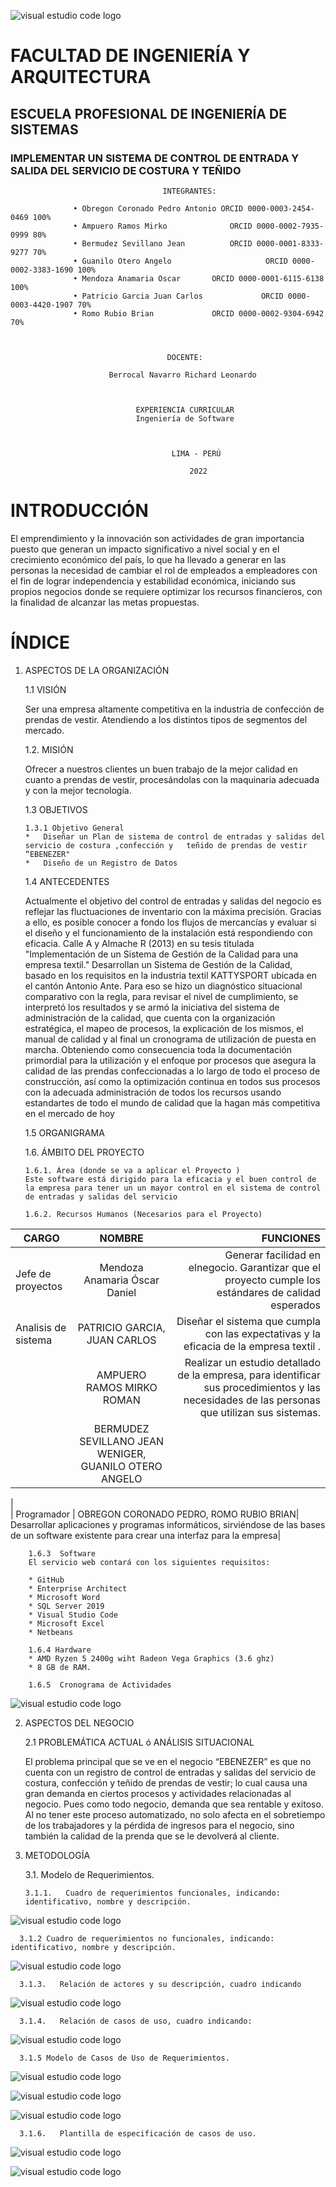 ![visual estudio code logo](UCV.jpg)


# FACULTAD DE INGENIERÍA Y ARQUITECTURA


## ESCUELA PROFESIONAL DE INGENIERÍA DE SISTEMAS


### IMPLEMENTAR UN SISTEMA DE CONTROL DE ENTRADA Y SALIDA DEL SERVICIO DE COSTURA Y TEÑIDO

                                      INTEGRANTES: 

                  •	Obregon Coronado Pedro Antonio ORCID 0000-0003-2454-0469 100%
                  •	Ampuero Ramos Mirko 		     ORCID 0000-0002-7935-0999 80%
                  •	Bermudez Sevillano Jean 	     ORCID 0000-0001-8333-9277 70%
                  •	Guanilo Otero Angelo                     ORCID 0000-0002-3383-1690 100%
                  •	Mendoza Anamaria Oscar	     ORCID 0000-0001-6115-6138 100%
                  •	Patricio Garcia Juan Carlos             ORCID 0000-0003-4420-1907 70%
                  •	Romo Rubio Brian 		     ORCID 0000-0002-9304-6942  70%


                                      
                                       DOCENTE:

                          Berrocal Navarro Richard Leonardo



                                EXPERIENCIA CURRICULAR
                                Ingeniería de Software



                                        LIMA - PERÚ

                                            2022




# INTRODUCCIÓN 

 El emprendimiento y la innovación son actividades de gran importancia puesto que generan un impacto significativo a nivel social y en el crecimiento económico del país, lo que ha llevado a generar en las personas la necesidad de cambiar el rol de empleados a empleadores con el fin de lograr independencia y estabilidad económica, iniciando sus propios negocios donde se requiere optimizar los recursos financieros, con la finalidad de alcanzar las metas propuestas.

# ÍNDICE

1. ASPECTOS DE LA ORGANIZACIÓN

   1.1  VISIÓN

    Ser una empresa altamente competitiva en la industria de confección de prendas de vestir. Atendiendo a los distintos tipos de segmentos del mercado.

   1.2. MISIÓN

    Ofrecer a nuestros clientes  un buen trabajo de la mejor calidad en cuanto a prendas de                     vestir, procesándolas con la maquinaria adecuada y con la mejor tecnología.

   1.3 OBJETIVOS
   
       1.3.1 Objetivo General
       *   Diseñar un Plan de sistema de control de entradas y salidas del servicio de costura ,confección y   teñido de prendas de vestir “EBENEZER"
       *   Diseño de un Registro de Datos 
 	 	  


   1.4 ANTECEDENTES

     Actualmente el objetivo del control de entradas y salidas del negocio es reflejar las fluctuaciones de inventario con la máxima precisión. Gracias a ello, es posible conocer a fondo los flujos de mercancías y evaluar si el diseño y el funcionamiento de la instalación está respondiendo con eficacia.  Calle A y Almache R (2013) en su tesis titulada "Implementación de un Sistema de Gestión de la Calidad para una empresa textil." Desarrollan un Sistema de Gestión de la Calidad, basado en los requisitos en la industria textil KATTYSPORT ubicada en el cantón Antonio Ante. Para eso se hizo un diagnóstico situacional comparativo con la regla, para revisar el nivel de cumplimiento, se interpretó los resultados y se armó la iniciativa del sistema de administración de la calidad, que cuenta con la organización estratégica, el mapeo de procesos, la explicación de los mismos, el manual de calidad y al final un cronograma de utilización de puesta en marcha. Obteniendo como consecuencia toda la documentación primordial para la utilización y el enfoque por procesos que asegura la calidad de las prendas confeccionadas a lo largo de todo el proceso de construcción, así como la optimización continua en todos sus procesos con la adecuada administración de todos los recursos usando estandartes de todo el mundo de calidad que la hagan más competitiva en el mercado de hoy


   1.5 ORGANIGRAMA

   1.6. ÁMBITO DEL PROYECTO 

	   1.6.1. Área (donde se va a aplicar el Proyecto )
       Este software está dirigido para la eficacia y el buen control de la empresa para tener un un mayor control en el sistema de control de entradas y salidas del servicio
       
       1.6.2. Recursos Humanos (Necesarios para el Proyecto)

| CARGO | NOMBRE | FUNCIONES |
|------------------|:-------------------------------:|-----------:|
| Jefe de proyectos| Mendoza Anamaria Óscar Daniel | Generar facilidad en elnegocio. Garantizar que el proyecto cumple los estándares de calidad esperados
|  Analisis de sistema|  PATRICIO GARCIA, JUAN CARLOS| Diseñar el sistema  que cumpla con las expectativas y la eficacia de la empresa textil .
|                     | AMPUERO RAMOS MIRKO ROMAN    | Realizar un estudio detallado de la empresa, para identificar sus procedimientos y las necesidades de las personas que utilizan sus sistemas.
|                      |BERMUDEZ SEVILLANO JEAN WENIGER, GUANILO OTERO ANGELO
|  
| Programador          | OBREGON CORONADO PEDRO, ROMO RUBIO BRIAN| Desarrollar aplicaciones y programas informáticos, sirviéndose de las bases de un software existente para crear una interfaz para la empresa|

        1.6.3  Software
        El servicio web contará con los siguientes requisitos:

        * GitHub
        * Enterprise Architect
        * Microsoft Word
        * SQL Server 2019
        * Visual Studio Code
        * Microsoft Excel
        * Netbeans

        1.6.4 Hardware
        * AMD Ryzen 5 2400g wiht Radeon Vega Graphics (3.6 ghz) 
        * 8 GB de RAM.

        1.6.5  Cronograma de Actividades

![visual estudio code logo](cronoacti.jpg)


2. ASPECTOS DEL NEGOCIO

   2.1 PROBLEMÁTICA ACTUAL ó ANÁLISIS SITUACIONAL

   El problema principal que se ve en el negocio  “EBENEZER” es que no cuenta con un registro de control de entradas y salidas del servicio de costura, confección y teñido de prendas de vestir; lo cual causa una gran demanda en ciertos procesos y actividades relacionadas al negocio. Pues como todo negocio, demanda que sea rentable y exitoso. Al no tener este proceso automatizado, no solo afecta en el sobretiempo de los trabajadores y la pérdida de ingresos para el negocio, sino también la calidad de la prenda que se le devolverá al cliente.

3. METODOLOGÍA

   3.1. Modelo de Requerimientos.

	   3.1.1.   Cuadro de requerimientos funcionales, indicando: identificativo, nombre y descripción.

![visual estudio code logo](RF.jpg)

      3.1.2 Cuadro de requerimientos no funcionales, indicando: identificativo, nombre y descripción.

  ![visual estudio code logo](RNF.jpg)    


      3.1.3.   Relación de actores y su descripción, cuadro indicando

![visual estudio code logo](ACT.jpg)

      3.1.4.   Relación de casos de uso, cuadro indicando:

  ![visual estudio code logo](CASOUSO.jpg)

      3.1.5 Modelo de Casos de Uso de Requerimientos.

![visual estudio code logo](CASO1.jpg)
    
![visual estudio code logo](CASO2.jpg)

![visual estudio code logo](CASO3.jpg)

      3.1.6.   Plantilla de especificación de casos de uso.
      
  ![visual estudio code logo](CUO01.jpg)

  ![visual estudio code logo](CUO03.jpg)
   
